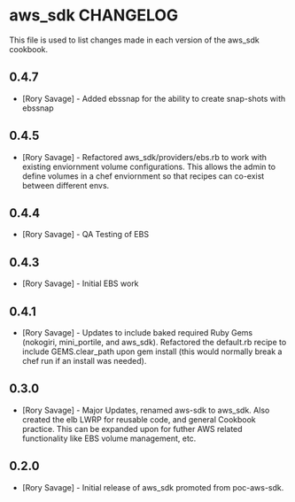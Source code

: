 aws_sdk CHANGELOG
=====================

This file is used to list changes made in each version of the aws_sdk cookbook.

0.4.7
-----
- [Rory Savage] - Added ebssnap for the ability to create snap-shots with ebssnap 

0.4.5
-----
- [Rory Savage] - Refactored aws_sdk/providers/ebs.rb to work with existing enviornment volume configurations.  This allows the admin to define volumes in a chef enviornment so that recipes can co-exist between different envs.   

0.4.4
-----
- [Rory Savage] - QA Testing of EBS

0.4.3
-----
- [Rory Savage] - Initial EBS work

0.4.1
-----
- [Rory Savage] - Updates to include baked required Ruby Gems (nokogiri, mini_portile, and aws_sdk).  Refactored the default.rb recipe to include GEMS.clear_path upon gem install (this would normally break a chef run if an install was needed).

0.3.0
-----
- [Rory Savage] - Major Updates, renamed aws-sdk to aws_sdk.  Also created the elb LWRP for reusable code, and general Cookbook practice.   This can be expanded upon for futher AWS related functionality like EBS volume management, etc.

0.2.0
-----
- [Rory Savage] - Initial release of aws_sdk promoted from poc-aws-sdk.

